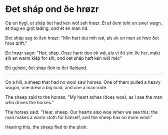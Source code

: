 # Ðet sháp ond ðe hrøzr

Op en hygl, et sháp ðet had kén wól sah hrøzr. Ét af ðem toht en swer wagn, ét trug en grót lading, ond ét en man rid.

Ðet sháp sag to ðen hrøzr: "Mín hart dut mih wǿ, als ek en man sé hwo ðet hros dríft."

Ðe hrøzr sagn: "Hør, sháp. Onze hartr dun ók wǿ, als vi ðit sín: ðe her, mákt sih en warm kléþ for sih, ond ðet sháp haft kén wól mér."

Ðit gehǿrt, ðet sháp floh to ðet flahland.

---

On a hill, a sheep that had no wool saw horses. One of them pulled a heavy wagon, one drew a big load, and one a man rode.

The sheep said to the horses: "My heart aches (does woe), as I see the man who drives the horses."

The horses said: "Hear, sheep. Our hearts also woe when we see this: the man makes a warm cloth for himself, and the sheep has no more wool."

Hearing this, the sheep fled to the plain.

